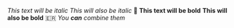 *This text will be italic*
_This will also be italic_
🎄
**This text will be bold**
__This will also be bold__
🇪🇷
_You **can** combine them_
